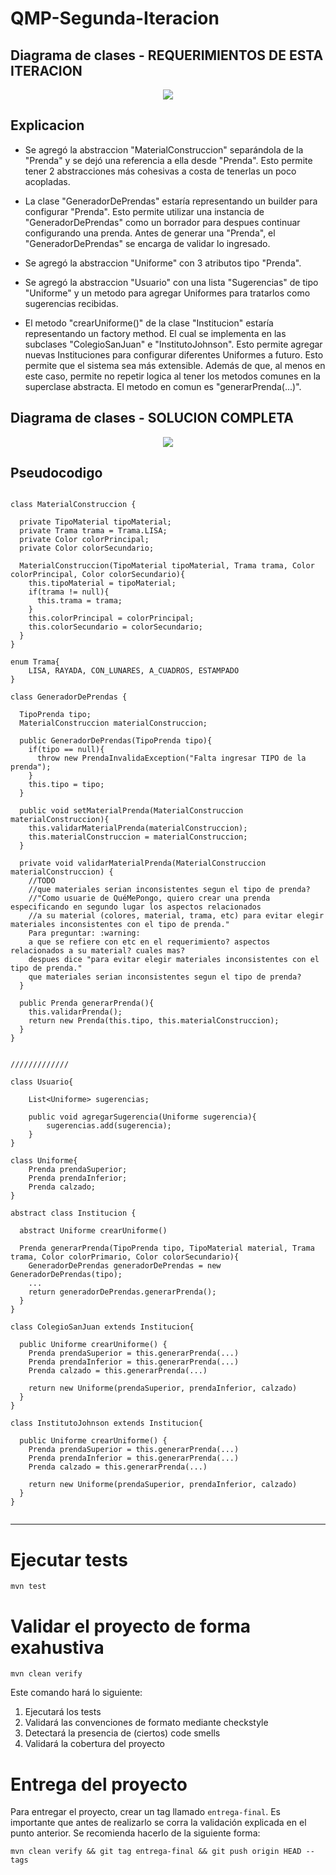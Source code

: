 # QMP-Segunda-Iteracion

## Diagrama de clases - REQUERIMIENTOS DE ESTA ITERACION

<p align="center"> 
<img src="diagramas/QMP-Segunda-Iteracion-resumido.png">
</p>

## Explicacion

* Se agregó la abstraccion "MaterialConstruccion" separándola de la "Prenda" y se dejó una referencia a ella desde "Prenda". 
  Esto permite tener 2 abstracciones más cohesivas a costa de tenerlas un poco acopladas.
  

* La clase "GeneradorDePrendas" estaría representando un builder para configurar "Prenda". Esto permite utilizar una 
  instancia de "GeneradorDePrendas" como un borrador para despues continuar configurando una prenda. 
  Antes de generar una "Prenda", el "GeneradorDePrendas" se encarga de validar lo ingresado.


* Se agregó la abstraccion "Uniforme" con 3 atributos tipo "Prenda".


* Se agregó la abstraccion "Usuario" con una lista "Sugerencias" de tipo "Uniforme" y un metodo para agregar Uniformes
  para tratarlos como sugerencias recibidas.


* El metodo "crearUniforme()" de la clase "Institucion" estaría representando un factory method. 
  El cual se implementa en las subclases "ColegioSanJuan" e "InstitutoJohnson". Esto permite agregar 
  nuevas Instituciones para configurar diferentes Uniformes a futuro. Esto permite que el sistema sea más extensible. 
  Además de que, al menos en este caso, permite no repetir logica al tener los metodos comunes en la superclase abstracta.
  El metodo en comun es "generarPrenda(...)".
  

## Diagrama de clases - SOLUCION COMPLETA

<p align="center"> 
<img src="diagramas/QMP-Segunda-Iteracion.png">
</p>


## Pseudocodigo

~~~

class MaterialConstruccion {

  private TipoMaterial tipoMaterial;
  private Trama trama = Trama.LISA;
  private Color colorPrincipal;
  private Color colorSecundario;

  MaterialConstruccion(TipoMaterial tipoMaterial, Trama trama, Color colorPrincipal, Color colorSecundario){
    this.tipoMaterial = tipoMaterial;
    if(trama != null){
      this.trama = trama;
    }
    this.colorPrincipal = colorPrincipal;
    this.colorSecundario = colorSecundario;
  }
}

enum Trama{
    LISA, RAYADA, CON_LUNARES, A_CUADROS, ESTAMPADO
}

class GeneradorDePrendas {

  TipoPrenda tipo;
  MaterialConstruccion materialConstruccion;

  public GeneradorDePrendas(TipoPrenda tipo){
    if(tipo == null){
      throw new PrendaInvalidaException("Falta ingresar TIPO de la prenda");
    }
    this.tipo = tipo;
  }

  public void setMaterialPrenda(MaterialConstruccion materialConstruccion){
    this.validarMaterialPrenda(materialConstruccion);
    this.materialConstruccion = materialConstruccion;
  }

  private void validarMaterialPrenda(MaterialConstruccion materialConstruccion) {
    //TODO
    //que materiales serian inconsistentes segun el tipo de prenda?
    //"Como usuarie de QuéMePongo, quiero crear una prenda especificando en segundo lugar los aspectos relacionados 
    //a su material (colores, material, trama, etc) para evitar elegir materiales inconsistentes con el tipo de prenda."
    Para preguntar: :warning:
    a que se refiere con etc en el requerimiento? aspectos relacionados a su material? cuales mas?
    despues dice "para evitar elegir materiales inconsistentes con el tipo de prenda."
    que materiales serian inconsistentes segun el tipo de prenda?
  }

  public Prenda generarPrenda(){
    this.validarPrenda();
    return new Prenda(this.tipo, this.materialConstruccion);
  }
}


/////////////

class Usuario{
    
    List<Uniforme> sugerencias;
    
    public void agregarSugerencia(Uniforme sugerencia){
        sugerencias.add(sugerencia);
    }
}

class Uniforme{
    Prenda prendaSuperior;
    Prenda prendaInferior;
    Prenda calzado;
}

abstract class Institucion {

  abstract Uniforme crearUniforme()

  Prenda generarPrenda(TipoPrenda tipo, TipoMaterial material, Trama trama, Color colorPrimario, Color colorSecundario){
    GeneradorDePrendas generadorDePrendas = new GeneradorDePrendas(tipo);
    ...
    return generadorDePrendas.generarPrenda();
  }
}

class ColegioSanJuan extends Institucion{

  public Uniforme crearUniforme() {
    Prenda prendaSuperior = this.generarPrenda(...)
    Prenda prendaInferior = this.generarPrenda(...)
    Prenda calzado = this.generarPrenda(...)
    
    return new Uniforme(prendaSuperior, prendaInferior, calzado)
  }
}

class InstitutoJohnson extends Institucion{

  public Uniforme crearUniforme() {
    Prenda prendaSuperior = this.generarPrenda(...)
    Prenda prendaInferior = this.generarPrenda(...)
    Prenda calzado = this.generarPrenda(...)

    return new Uniforme(prendaSuperior, prendaInferior, calzado)
  }
}


~~~

---


# Ejecutar tests

```
mvn test
```

# Validar el proyecto de forma exahustiva

```
mvn clean verify
```

Este comando hará lo siguiente:

 1. Ejecutará los tests
 2. Validará las convenciones de formato mediante checkstyle
 3. Detectará la presencia de (ciertos) code smells
 4. Validará la cobertura del proyecto

# Entrega del proyecto

Para entregar el proyecto, crear un tag llamado `entrega-final`. Es importante que antes de realizarlo se corra la validación
explicada en el punto anterior. Se recomienda hacerlo de la siguiente forma:

```
mvn clean verify && git tag entrega-final && git push origin HEAD --tags
```


